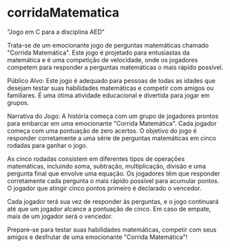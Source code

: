 # corridaMatematica
"Jogo em C para a disciplina AED"

Trata-se de um emocionante jogo de perguntas matemáticas chamado "Corrida Matemática". Este jogo é projetado para entusiastas da matemática e é uma competição de velocidade, onde os jogadores competem para responder a perguntas matemáticas o mais rápido possível.

Público Alvo:
Este jogo é adequado para pessoas de todas as idades que desejam testar suas habilidades matemáticas e competir com amigos ou familiares. É uma ótima atividade educacional e divertida para jogar em grupos.

Narrativa do Jogo:
A história começa com um grupo de jogadores prontos para embarcar em uma emocionante "Corrida Matemática". Cada jogador começa com uma pontuação de zero acertos. O objetivo do jogo é responder corretamente a uma série de perguntas matemáticas em cinco rodadas para ganhar o jogo.

As cinco rodadas consistem em diferentes tipos de operações matemáticas, incluindo soma, subtração, multiplicação, divisão e uma pergunta final que envolve uma equação. Os jogadores têm que responder corretamente cada pergunta o mais rápido possível para acumular pontos. O jogador que atingir cinco pontos primeiro é declarado o vencedor.

Cada jogador terá sua vez de responder às perguntas, e o jogo continuará até que um jogador alcance a pontuação de cinco. Em caso de empate, mais de um jogador será o vencedor.

Prepare-se para testar suas habilidades matemáticas, competir com seus amigos e desfrutar de uma emocionante "Corrida Matemática"!
